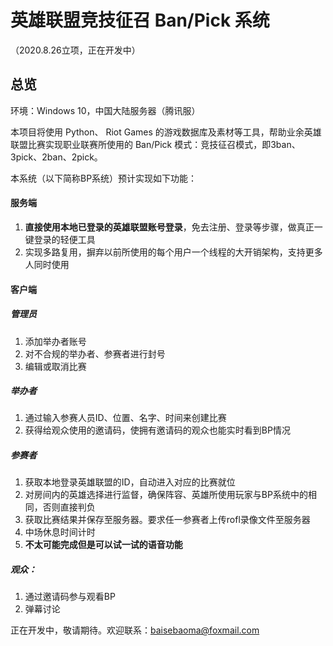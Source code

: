 # 英雄联盟竞技征召 Ban/Pick 系统

（2020.8.26立项，正在开发中）

## 总览

环境：Windows 10，中国大陆服务器（腾讯服）

本项目将使用 Python、 Riot Games 的游戏数据库及素材等工具，帮助业余英雄联盟比赛实现职业联赛所使用的 Ban/Pick 模式：竞技征召模式，即3ban、3pick、2ban、2pick。

本系统（以下简称BP系统）预计实现如下功能：

#### 服务端

1. **直接使用本地已登录的英雄联盟账号登录**，免去注册、登录等步骤，做真正一键登录的轻便工具
2. 实现多路复用，摒弃以前所使用的每个用户一个线程的大开销架构，支持更多人同时使用

#### 客户端

##### 管理员

1. 添加举办者账号
2. 对不合规的举办者、参赛者进行封号
3. 编辑或取消比赛

##### 举办者

1. 通过输入参赛人员ID、位置、名字、时间来创建比赛
2. 获得给观众使用的邀请码，使拥有邀请码的观众也能实时看到BP情况

##### 参赛者

1. 获取本地登录英雄联盟的ID，自动进入对应的比赛就位
2. 对房间内的英雄选择进行监督，确保阵容、英雄所使用玩家与BP系统中的相同，否则直接判负
3. 获取比赛结果并保存至服务器。要求任一参赛者上传rofl录像文件至服务器
4. 中场休息时间计时
5. **不太可能完成但是可以试一试的语音功能**

##### 观众：

1. 通过邀请码参与观看BP
2. 弹幕讨论



正在开发中，敬请期待。欢迎联系：baisebaoma@foxmail.com
